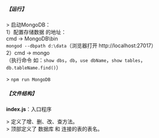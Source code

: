 ##### 【运行】
&gt; 启动MongoDB：     
    1）配置存储数据 的地址：       
    cmd -> MongoDB\bin      
    `mongod --dbpath d:\data`（浏览器打开 http://localhost:27017）        
    2）cmd -> mongo      
    （执行命令 如：`show dbs`，`db`，`use dbName`，`show tables`，`db.tableName.find()`）       

&gt; `npm run MongoDB`

##### 【文件结构】
        
**index.js**：入口程序      

&gt; 定义了增、删、改、查方法。       
&gt; 顶部定义了 数据库 和 连接的表的表名。          
  

